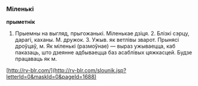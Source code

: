 ### Міленькі
**прыметнік**

1. Прыемны на выгляд, прыгожанькі. Міленькае дзіця. 2. Блізкі сэрцу, дарагі, каханы. М. дружок. 3. Ужыв. як ветлівы зварот. Прынясі дроўцаў, м. Як міленькі (размоўнае) — выраз ужываецца, каб паказаць, што дзеянне адбываецца баз асаблівых цяжкасцей. Будзе працаваць як м.

<a rel="author">[http://rv-blr.com/](http://rv-blr.com/slounik.jsp?letterId=0&maskId=0&pageId=1688)</a>
